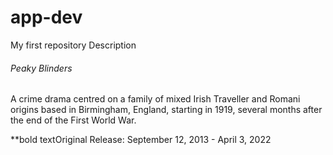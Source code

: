 # app-dev
My first repository 
Description
###### Peaky Blinders
A crime drama centred on a family of mixed Irish Traveller and Romani origins based in Birmingham, England, starting in 1919, several months after the end of the First World War.

**bold textOriginal Release: September 12, 2013 - April 3, 2022
